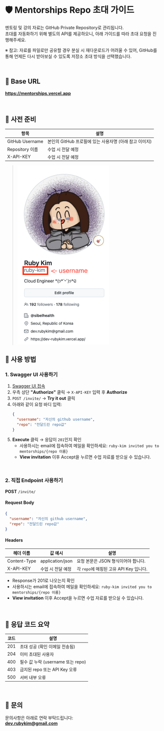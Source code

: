 # 🛡️ Mentorships Repo 초대 가이드

멘토링 및 강의 자료는 GitHub Private Repository로 관리됩니다.    
초대를 자동화하기 위해 별도의 API를 제공하오니, 아래 가이드를 따라 초대 요청을 진행해주세요.

※ 참고: 자료를 파일로만 공유할 경우 분실 시 재다운로드가 어려울 수 있어, GitHub를 통해 언제든 다시 받아보실 수 있도록 저장소 초대 방식을 선택했습니다.

<br>

## 🔗 Base URL

**https://mentorships.vercel.app**

<br>

## 💼 사전 준비

| 항목 | 설명 |
|------|------|
| GitHub Username | 본인의 GitHub 프로필에 있는 사용자명 (아래 참고 이미지) |
| Repository 이름 | 수업 시 전달 예정 |
| X-API-KEY | 수업 시 전달 예정 |

> <img src="github-username.png" width="300" />



## 🚀 사용 방법

### 1. Swagger UI 사용하기
1. [Swagger UI 접속](https://mentorships.vercel.app)
2. 우측 상단 **"Authorize"** 클릭 → `X-API-KEY` 입력 후 **Authorize**
3. `POST /invite/` → **Try it out** 클릭
4. 아래와 같이 요청 바디 입력:
    ```json
    {
      "username": "자신의 github username",
      "repo": "전달드린 repo값"
    }
    ```
5. **Execute** 클릭 → 응답이 `201`인지 확인
    - 사용하시는 email에 접속하여 메일을 확인하세요: `ruby-kim invited you to mentorships/{repo 이름}`
    - **View invitation** 이후 Accept을 누르면 수업 자료를 받으실 수 있습니다.

<br>

### 2. 직접 Endpoint 사용하기

**POST** `/invite/`

#### Request Body
```json
{
  "username": "자신의 github username",
  "repo": "전달드린 repo값"
}
```

#### Headers

| 헤더 이름     | 값 예시             | 설명                                               |
|----------------|----------------------|----------------------------------------------------|
| Content-Type   | application/json     | 요청 본문은 JSON 형식이어야 합니다.                       |
| X-API-KEY      | 수업 시 전달 예정        | 각 `repo`에 매핑된 고유 API Key 입니다. |


- Response가 201로 나오는지 확인
- 사용하시는 email에 접속하여 메일을 확인하세요: `ruby-kim invited you to mentorships/{repo 이름}`
- **View invitation** 이후 Accept을 누르면 수업 자료를 받으실 수 있습니다.

<br>

## 🧾 응답 코드 요약

| 코드 | 설명                           |
|------|--------------------------------|
| 201  | 초대 성공 (확인 이메일 전송됨) |
| 204  | 이미 초대된 사용자             |
| 400  | 필수 값 누락 (username 또는 repo) |
| 403  | 금지된 repo 또는 API Key 오류  |
| 500  | 서버 내부 오류                 |

<br>

## 📩 문의

문의사항은 아래로 연락 부탁드립니다:  
**dev.rubykim@gmail.com**
